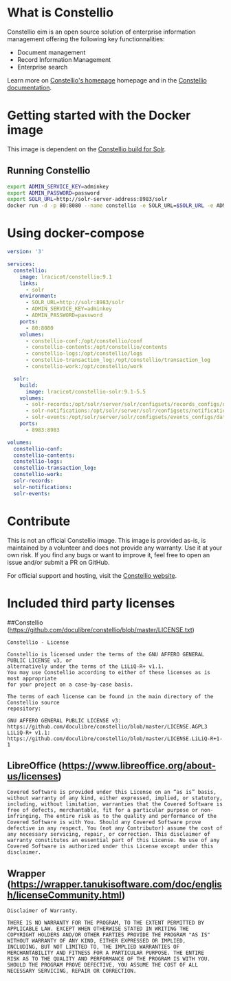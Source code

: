 # What is Constellio

Constellio eim is an open source solution of enterprise information management offering the following key functionnalities:

- Document management
- Record Information Management
- Enterprise search

Learn more on [Constellio's homepage](https://constellio.com/) homepage and in the [Constellio documentation](https://documentation.constellio.com/).


# Getting started with the Docker image

This image is dependent on the [Constellio build for Solr](https://github.com/lracicot/docker-constellio-solr).

## Running Constellio

```bash
export ADMIN_SERVICE_KEY=adminkey
export ADMIN_PASSWORD=password
export SOLR_URL=http://solr-server-address:8983/solr
docker run -d -p 80:8080 --name constellio -e SOLR_URL=$SOLR_URL -e ADMIN_SERVICE_KEY=$ADMIN_SERVICE_KEY -e ADMIN_PASSWORD=$ADMIN_PASSWORD lracicot/constellio:9.1

```

# Using docker-compose

```yaml
version: '3'

services:
  constellio:
    image: lracicot/constellio:9.1
    links:
      - solr
    environment:
      - SOLR_URL=http://solr:8983/solr
      - ADMIN_SERVICE_KEY=adminkey
      - ADMIN_PASSWORD=password
    ports:
      - 80:8080
    volumes:
      - constellio-conf:/opt/constellio/conf
      - constellio-contents:/opt/constellio/contents
      - constellio-logs:/opt/constellio/logs
      - constellio-transaction_log:/opt/constellio/transaction_log
      - constellio-work:/opt/constellio/work

  solr:
    build:
      image: lracicot/constellio-solr:9.1-5.5
    volumes:
      - solr-records:/opt/solr/server/solr/configsets/records_configs/data
      - solr-notifications:/opt/solr/server/solr/configsets/notifications_configs/data
      - solr-events:/opt/solr/server/solr/configsets/events_configs/data
    ports:
      - 8983:8983

volumes:
  constellio-conf:
  constellio-contents:
  constellio-logs:
  constellio-transaction_log:
  constellio-work:
  solr-records:
  solr-notifications:
  solr-events:

```

# Contribute

This is not an official Constellio image. This image is provided as-is, is maintained by a volunteer and does not provide any warranty. Use it at your own risk. If you find any bugs or want to improve it, feel free to open an issue and/or submit a PR on GitHub.

For official support and hosting, visit the [Constellio website](https://constellio.com/).

# Included third party licenses

##Constellio (https://github.com/doculibre/constellio/blob/master/LICENSE.txt)

```
Constellio - License

Constellio is licensed under the terms of the GNU AFFERO GENERAL PUBLIC LICENSE v3, or
alternatively under the terms of the LiLiQ-R+ v1.1.
You may use Constellio according to either of these licenses as is most appropriate
for your project on a case-by-case basis.

The terms of each license can be found in the main directory of the Constellio source
repository:

GNU AFFERO GENERAL PUBLIC LICENSE v3: https://github.com/doculibre/constellio/blob/master/LICENSE.AGPL3
LiLiQ-R+ v1.1: https://github.com/doculibre/constellio/blob/master/LICENSE.LiLiQ-R+1-1
```

## LibreOffice (https://www.libreoffice.org/about-us/licenses)

```
Covered Software is provided under this License on an “as is” basis, without warranty of any kind, either expressed, implied, or statutory, including, without limitation, warranties that the Covered Software is free of defects, merchantable, fit for a particular purpose or non-infringing. The entire risk as to the quality and performance of the Covered Software is with You. Should any Covered Software prove defective in any respect, You (not any Contributor) assume the cost of any necessary servicing, repair, or correction. This disclaimer of warranty constitutes an essential part of this License. No use of any Covered Software is authorized under this License except under this disclaimer.
```

## Wrapper (https://wrapper.tanukisoftware.com/doc/english/licenseCommunity.html)

```
Disclaimer of Warranty.

THERE IS NO WARRANTY FOR THE PROGRAM, TO THE EXTENT PERMITTED BY
APPLICABLE LAW. EXCEPT WHEN OTHERWISE STATED IN WRITING THE
COPYRIGHT HOLDERS AND/OR OTHER PARTIES PROVIDE THE PROGRAM "AS IS"
WITHOUT WARRANTY OF ANY KIND, EITHER EXPRESSED OR IMPLIED,
INCLUDING, BUT NOT LIMITED TO, THE IMPLIED WARRANTIES OF
MERCHANTABILITY AND FITNESS FOR A PARTICULAR PURPOSE. THE ENTIRE
RISK AS TO THE QUALITY AND PERFORMANCE OF THE PROGRAM IS WITH YOU.
SHOULD THE PROGRAM PROVE DEFECTIVE, YOU ASSUME THE COST OF ALL
NECESSARY SERVICING, REPAIR OR CORRECTION.
```

